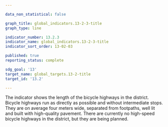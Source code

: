```yaml
---

data_non_statistical: false

graph_title: global_indicators.13-2-3-title
graph_type: line

indicator_number: 13.2.3
indicator_name: global_indicators.13-2-3-title
indicator_sort_order: 13-02-03

published: true
reporting_status: complete

sdg_goal: '13'
target_name: global_targets.13-2-title
target_id: '13.2'

---
```


The indicator shows the length of the bicycle highways in the district. 
Bicycle highways run as directly as possible and without intermediate stops. They are on average four meters wide, separated from footpaths, well lit and built with high-quality pavement. There are currently no high-speed bicycle highways in the district, but they are being planned.
